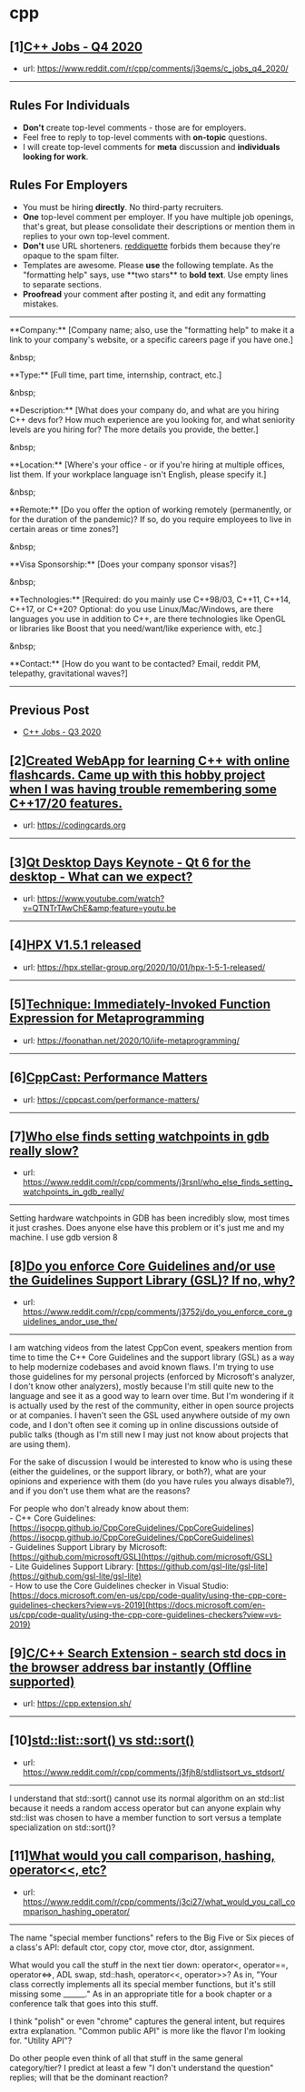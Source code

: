 # cpp
## [1][C++ Jobs - Q4 2020](https://www.reddit.com/r/cpp/comments/j3qems/c_jobs_q4_2020/)
- url: https://www.reddit.com/r/cpp/comments/j3qems/c_jobs_q4_2020/
---
Rules For Individuals
---------------------

* **Don't** create top-level comments - those are for employers.
* Feel free to reply to top-level comments with **on-topic** questions.
* I will create top-level comments for **meta** discussion and **individuals looking for work**.

Rules For Employers
---------------------

* You must be hiring **directly**. No third-party recruiters.
* **One** top-level comment per employer. If you have multiple job openings, that's great, but please consolidate their descriptions or mention them in replies to your own top-level comment.
* **Don't** use URL shorteners. [reddiquette](https://www.reddithelp.com/en/categories/reddit-101/reddit-basics/reddiquette) forbids them because they're opaque to the spam filter.
* Templates are awesome. Please **use** the following template. As the "formatting help" says, use \*\*two stars\*\* to **bold text**. Use empty lines to separate sections.
* **Proofread** your comment after posting it, and edit any formatting mistakes.

---

\*\*Company:\*\* [Company name; also, use the "formatting help" to make it a link to your company's website, or a specific careers page if you have one.]

&amp;nbsp;

\*\*Type:\*\* [Full time, part time, internship, contract, etc.]

&amp;nbsp;

\*\*Description:\*\* [What does your company do, and what are you hiring C++ devs for? How much experience are you looking for, and what seniority levels are you hiring for? The more details you provide, the better.]

&amp;nbsp;

\*\*Location:\*\* [Where's your office - or if you're hiring at multiple offices, list them. If your workplace language isn't English, please specify it.]

&amp;nbsp;

\*\*Remote:\*\* [Do you offer the option of working remotely (permanently, or for the duration of the pandemic)? If so, do you require employees to live in certain areas or time zones?]

&amp;nbsp;

\*\*Visa Sponsorship:\*\* [Does your company sponsor visas?]

&amp;nbsp;

\*\*Technologies:\*\* [Required: do you mainly use C++98/03, C++11, C++14, C++17, or C++20? Optional: do you use Linux/Mac/Windows, are there languages you use in addition to C++, are there technologies like OpenGL or libraries like Boost that you need/want/like experience with, etc.]

&amp;nbsp;

\*\*Contact:\*\* [How do you want to be contacted? Email, reddit PM, telepathy, gravitational waves?]

---

Previous Post
--------------

* [C++ Jobs - Q3 2020](https://www.reddit.com/r/cpp/comments/hjnaf2/c_jobs_q3_2020/)
## [2][Created WebApp for learning C++ with online flashcards. Came up with this hobby project when I was having trouble remembering some C++17/20 features.](https://www.reddit.com/r/cpp/comments/j3q506/created_webapp_for_learning_c_with_online/)
- url: https://codingcards.org
---

## [3][Qt Desktop Days Keynote - Qt 6 for the desktop - What can we expect?](https://www.reddit.com/r/cpp/comments/j3qr2z/qt_desktop_days_keynote_qt_6_for_the_desktop_what/)
- url: https://www.youtube.com/watch?v=QTNTrTAwChE&amp;feature=youtu.be
---

## [4][HPX V1.5.1 released](https://www.reddit.com/r/cpp/comments/j3lkkq/hpx_v151_released/)
- url: https://hpx.stellar-group.org/2020/10/01/hpx-1-5-1-released/
---

## [5][Technique: Immediately-Invoked Function Expression for Metaprogramming](https://www.reddit.com/r/cpp/comments/j3tob9/technique_immediatelyinvoked_function_expression/)
- url: https://foonathan.net/2020/10/iife-metaprogramming/
---

## [6][CppCast: Performance Matters](https://www.reddit.com/r/cpp/comments/j3nykn/cppcast_performance_matters/)
- url: https://cppcast.com/performance-matters/
---

## [7][Who else finds setting watchpoints in gdb really slow?](https://www.reddit.com/r/cpp/comments/j3rsnl/who_else_finds_setting_watchpoints_in_gdb_really/)
- url: https://www.reddit.com/r/cpp/comments/j3rsnl/who_else_finds_setting_watchpoints_in_gdb_really/
---
Setting hardware watchpoints in GDB has been incredibly slow, most times it just crashes. Does anyone else have this problem or it's just me and my machine. I use gdb version 8
## [8][Do you enforce Core Guidelines and/or use the Guidelines Support Library (GSL)? If no, why?](https://www.reddit.com/r/cpp/comments/j3752j/do_you_enforce_core_guidelines_andor_use_the/)
- url: https://www.reddit.com/r/cpp/comments/j3752j/do_you_enforce_core_guidelines_andor_use_the/
---
I am watching videos from the latest CppCon event, speakers mention from time to time the C++ Core Guidelines and the support library (GSL) as a way to help modernize codebases and avoid known flaws. I'm trying to use those guidelines for my personal projects (enforced by Microsoft's analyzer, I don't know other analyzers), mostly because I'm still quite new to the language and see it as a good way to learn over time. But I'm wondering if it is actually used by the rest of the community, either in open source projects or at companies. I haven't seen the GSL used anywhere outside of my own code, and I don't often see it coming up in online discussions outside of public talks (though as I'm still new I may just not know about projects that are using them).

  
For the sake of discussion I would be interested to know who is using these (either the guidelines, or the support library, or both?), what are your opinions and experience with them (do you have rules you always disable?), and if you don't use them what are the reasons?  


For people who don't already know about them:  
\- C++ Core Guidelines:  [https://isocpp.github.io/CppCoreGuidelines/CppCoreGuidelines](https://isocpp.github.io/CppCoreGuidelines/CppCoreGuidelines)   
\- Guidelines Support Library by Microsoft:  [https://github.com/microsoft/GSL](https://github.com/microsoft/GSL)   
\- Lite Guidelines Support Library:  [https://github.com/gsl-lite/gsl-lite](https://github.com/gsl-lite/gsl-lite)   
\- How to use the Core Guidelines checker in Visual Studio:  [https://docs.microsoft.com/en-us/cpp/code-quality/using-the-cpp-core-guidelines-checkers?view=vs-2019](https://docs.microsoft.com/en-us/cpp/code-quality/using-the-cpp-core-guidelines-checkers?view=vs-2019)
## [9][C/C++ Search Extension - search std docs in the browser address bar instantly (Offline supported)](https://www.reddit.com/r/cpp/comments/j3akqw/cc_search_extension_search_std_docs_in_the/)
- url: https://cpp.extension.sh/
---

## [10][std::list::sort() vs std::sort()](https://www.reddit.com/r/cpp/comments/j3fjh8/stdlistsort_vs_stdsort/)
- url: https://www.reddit.com/r/cpp/comments/j3fjh8/stdlistsort_vs_stdsort/
---
I understand that std::sort() cannot use its normal algorithm on an std::list because it needs a random access operator but can anyone explain why std::list was chosen to have a member function to sort versus a template specialization on std::sort()?
## [11][What would you call comparison, hashing, operator&lt;&lt;, etc?](https://www.reddit.com/r/cpp/comments/j3ci27/what_would_you_call_comparison_hashing_operator/)
- url: https://www.reddit.com/r/cpp/comments/j3ci27/what_would_you_call_comparison_hashing_operator/
---
The name "special member functions" refers to the Big Five or Six pieces of a class's API: default ctor, copy ctor, move ctor, dtor, assignment.

What would you call the stuff in the next tier down: operator&lt;, operator==, operator&lt;=&gt;, ADL swap, std::hash, operator&lt;&lt;, operator&gt;&gt;?  As in, "Your class correctly implements all its special member functions, but it's still missing some \_\_\_\_\_\_."  As in an appropriate title for a book chapter or a conference talk that goes into this stuff.

I think "polish" or even "chrome" captures the general intent, but requires extra explanation. "Common public API" is more like the flavor I'm looking for. "Utility API"?

Do other people even think of all that stuff in the same general category/tier? I predict at least a few "I don't understand the question" replies; will that be the dominant reaction?
